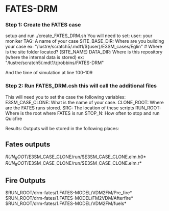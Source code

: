 # FATES-DRM
### Step 1: Create the FATES case 
setup and run ./create_FATES_DRM.sh
You will need to set: 
user: your moniker
TAG: A name of your case
SITE_BASE_DIR: Where are you building your case
ex: "/lustre/scratch5/.mdt1/${user}/E3SM_cases/Eglin"   # Where is the site folder located? (SITE_NAME)
DATA_DIR: Where is this repository (where the internal data is stored)
ex: "/lustre/scratch5/.mdt1/zjrobbins/FATES-DRM" 

And the time of simulation at line 100-109


### Step 2: Run FATES_DRM.csh this will call the additional files
This will need you to set the case the following variables: 
   E3SM_CASE_CLONE: What is the name of your case. 
   CLONE_ROOT: Where are the FATES runs stored. 
   SRC: The location of these scripts
   RUN_ROOT: Where is the root where FATES is run
   STOP_N: How often to stop and run Quicfire

Results: Outputs will be stored in the following places: 
## Fates outputs
$RUN_ROOT/$E3SM_CASE_CLONE/run/$E3SM_CASE_CLONE.elm.h0*
$RUN_ROOT/$E3SM_CASE_CLONE/run/$E3SM_CASE_CLONE.elm.r*
## Fire Outputs
$RUN_ROOT/drm-fates/1.FATES-MODEL/VDM2FM/Pre_fire*
$RUN_ROOT/drm-fates/1.FATES-MODEL/FM2VDM/Afterfire*
$RUN_ROOT/drm-fates/1.FATES-MODEL/VDM2FM/fuels*